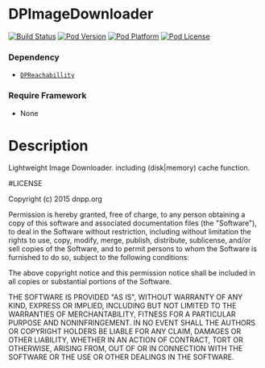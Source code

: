 DPImageDownloader
=================

[![Build Status](http://img.shields.io/travis/dnpp73/DPImageDownloader.svg?style=flat-square)](https://travis-ci.org/dnpp73/DPImageDownloader)
[![Pod Version](http://img.shields.io/cocoapods/v/DPImageDownloader.svg?style=flat-square)](http://cocoadocs.org/docsets/DPImageDownloader/)
[![Pod Platform](http://img.shields.io/cocoapods/p/DPImageDownloader.svg?style=flat-square)](http://cocoadocs.org/docsets/DPImageDownloader/)
[![Pod License](http://img.shields.io/cocoapods/l/DPImageDownloader.svg?style=flat-square)](http://opensource.org/licenses/MIT)

### Dependency
* [`DPReachabillity`](https://github.com/dnpp73/DPReachability)

### Require Framework
* None

# Description

Lightweight Image Downloader. including (disk|memory) cache function.

#LICENSE

Copyright (c) 2015 dnpp.org

Permission is hereby granted, free of charge, to any person obtaining a copy of this software and associated documentation files (the "Software"), to deal in the Software without restriction, including without limitation the rights to use, copy, modify, merge, publish, distribute, sublicense, and/or sell copies of the Software, and to permit persons to whom the Software is furnished to do so, subject to the following conditions:

The above copyright notice and this permission notice shall be included in all copies or substantial portions of the Software.

THE SOFTWARE IS PROVIDED "AS IS", WITHOUT WARRANTY OF ANY KIND, EXPRESS OR IMPLIED, INCLUDING BUT NOT LIMITED TO THE WARRANTIES OF MERCHANTABILITY, FITNESS FOR A PARTICULAR PURPOSE AND NONINFRINGEMENT. IN NO EVENT SHALL THE AUTHORS OR COPYRIGHT HOLDERS BE LIABLE FOR ANY CLAIM, DAMAGES OR OTHER LIABILITY, WHETHER IN AN ACTION OF CONTRACT, TORT OR OTHERWISE, ARISING FROM, OUT OF OR IN CONNECTION WITH THE SOFTWARE OR THE USE OR OTHER DEALINGS IN THE SOFTWARE.
